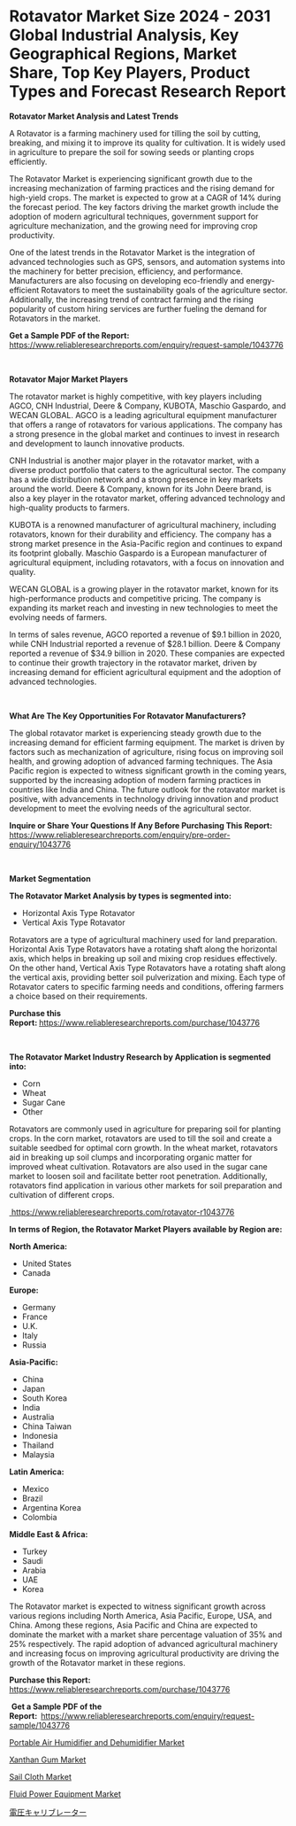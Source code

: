 <p><h1>Rotavator Market Size 2024 - 2031 Global Industrial Analysis, Key Geographical Regions, Market Share, Top Key Players, Product Types and Forecast Research Report</h1></p><p><strong>Rotavator Market Analysis and Latest Trends</strong></p>
<p><p>A Rotavator is a farming machinery used for tilling the soil by cutting, breaking, and mixing it to improve its quality for cultivation. It is widely used in agriculture to prepare the soil for sowing seeds or planting crops efficiently.</p><p>The Rotavator Market is experiencing significant growth due to the increasing mechanization of farming practices and the rising demand for high-yield crops. The market is expected to grow at a CAGR of 14% during the forecast period. The key factors driving the market growth include the adoption of modern agricultural techniques, government support for agriculture mechanization, and the growing need for improving crop productivity.</p><p>One of the latest trends in the Rotavator Market is the integration of advanced technologies such as GPS, sensors, and automation systems into the machinery for better precision, efficiency, and performance. Manufacturers are also focusing on developing eco-friendly and energy-efficient Rotavators to meet the sustainability goals of the agriculture sector. Additionally, the increasing trend of contract farming and the rising popularity of custom hiring services are further fueling the demand for Rotavators in the market.</p></p>
<p><strong>Get a Sample PDF of the Report:&nbsp;</strong> <a href="https://www.reliableresearchreports.com/enquiry/request-sample/1043776">https://www.reliableresearchreports.com/enquiry/request-sample/1043776</a></p>
<p>&nbsp;</p>
<p><strong>Rotavator Major Market Players</strong></p>
<p><p>The rotavator market is highly competitive, with key players including AGCO, CNH Industrial, Deere & Company, KUBOTA, Maschio Gaspardo, and WECAN GLOBAL. AGCO is a leading agricultural equipment manufacturer that offers a range of rotavators for various applications. The company has a strong presence in the global market and continues to invest in research and development to launch innovative products.</p><p>CNH Industrial is another major player in the rotavator market, with a diverse product portfolio that caters to the agricultural sector. The company has a wide distribution network and a strong presence in key markets around the world. Deere & Company, known for its John Deere brand, is also a key player in the rotavator market, offering advanced technology and high-quality products to farmers.</p><p>KUBOTA is a renowned manufacturer of agricultural machinery, including rotavators, known for their durability and efficiency. The company has a strong market presence in the Asia-Pacific region and continues to expand its footprint globally. Maschio Gaspardo is a European manufacturer of agricultural equipment, including rotavators, with a focus on innovation and quality.</p><p>WECAN GLOBAL is a growing player in the rotavator market, known for its high-performance products and competitive pricing. The company is expanding its market reach and investing in new technologies to meet the evolving needs of farmers.</p><p>In terms of sales revenue, AGCO reported a revenue of $9.1 billion in 2020, while CNH Industrial reported a revenue of $28.1 billion. Deere & Company reported a revenue of $34.9 billion in 2020. These companies are expected to continue their growth trajectory in the rotavator market, driven by increasing demand for efficient agricultural equipment and the adoption of advanced technologies.</p></p>
<p>&nbsp;</p>
<p><strong>What Are The Key Opportunities For Rotavator Manufacturers?</strong></p>
<p><p>The global rotavator market is experiencing steady growth due to the increasing demand for efficient farming equipment. The market is driven by factors such as mechanization of agriculture, rising focus on improving soil health, and growing adoption of advanced farming techniques. The Asia Pacific region is expected to witness significant growth in the coming years, supported by the increasing adoption of modern farming practices in countries like India and China. The future outlook for the rotavator market is positive, with advancements in technology driving innovation and product development to meet the evolving needs of the agricultural sector.</p></p>
<p><strong>Inquire or Share Your Questions If Any Before Purchasing This Report:</strong> <a href="https://www.reliableresearchreports.com/enquiry/pre-order-enquiry/1043776">https://www.reliableresearchreports.com/enquiry/pre-order-enquiry/1043776</a></p>
<p>&nbsp;</p>
<p><strong>Market Segmentation</strong></p>
<p><strong>The Rotavator Market Analysis by types is segmented into:</strong></p>
<p><ul><li>Horizontal Axis Type Rotavator</li><li>Vertical Axis Type Rotavator</li></ul></p>
<p><p>Rotavators are a type of agricultural machinery used for land preparation. Horizontal Axis Type Rotavators have a rotating shaft along the horizontal axis, which helps in breaking up soil and mixing crop residues effectively. On the other hand, Vertical Axis Type Rotavators have a rotating shaft along the vertical axis, providing better soil pulverization and mixing. Each type of Rotavator caters to specific farming needs and conditions, offering farmers a choice based on their requirements.</p></p>
<p><strong>Purchase this Report:&nbsp;</strong><a href="https://www.reliableresearchreports.com/purchase/1043776">https://www.reliableresearchreports.com/purchase/1043776</a></p>
<p>&nbsp;</p>
<p><strong>The Rotavator Market Industry Research by Application is segmented into:</strong></p>
<p><ul><li>Corn</li><li>Wheat</li><li>Sugar Cane</li><li>Other</li></ul></p>
<p><p>Rotavators are commonly used in agriculture for preparing soil for planting crops. In the corn market, rotavators are used to till the soil and create a suitable seedbed for optimal corn growth. In the wheat market, rotavators aid in breaking up soil clumps and incorporating organic matter for improved wheat cultivation. Rotavators are also used in the sugar cane market to loosen soil and facilitate better root penetration. Additionally, rotavators find application in various other markets for soil preparation and cultivation of different crops.</p></p>
<p><a href="https://www.reliableresearchreports.com/rotavator-r1043776">&nbsp;https://www.reliableresearchreports.com/rotavator-r1043776</a></p>
<p><strong>In terms of Region, the Rotavator Market Players available by Region are:</strong></p>
<p>
    <p> <strong> North America: </strong>
        <ul>
            <li>United States</li>
            <li>Canada</li>
        </ul>
        </p> 
    <p> <strong> Europe: </strong>
        <ul>
            <li>Germany</li>
            <li>France</li>
            <li>U.K.</li>
            <li>Italy</li>
            <li>Russia</li>
        </ul>
        </p> 
    <p> <strong> Asia-Pacific: </strong>
        <ul>
            <li>China</li>
            <li>Japan</li>
            <li>South Korea</li>
            <li>India</li>
            <li>Australia</li>
            <li>China Taiwan</li>
            <li>Indonesia</li>
            <li>Thailand</li>
            <li>Malaysia</li>
        </ul>
        </p> 
    <p> <strong> Latin America: </strong>
        <ul>
            <li>Mexico</li>
            <li>Brazil</li>
            <li>Argentina Korea</li>
            <li>Colombia</li>
        </ul>
        </p> 
    <p> <strong> Middle East & Africa: </strong>
        <ul>
            <li>Turkey</li>
            <li>Saudi</li>
            <li>Arabia</li>
            <li>UAE</li>
            <li>Korea</li>
        </ul>
    </p>
    </p>
<p><p>The Rotavator market is expected to witness significant growth across various regions including North America, Asia Pacific, Europe, USA, and China. Among these regions, Asia Pacific and China are expected to dominate the market with a market share percentage valuation of 35% and 25% respectively. The rapid adoption of advanced agricultural machinery and increasing focus on improving agricultural productivity are driving the growth of the Rotavator market in these regions.</p></p>
<p><strong>Purchase this Report: </strong><a href="https://www.reliableresearchreports.com/purchase/1043776">https://www.reliableresearchreports.com/purchase/1043776</a></p>
<p>&nbsp;<strong>Get a Sample PDF of the Report:&nbsp;&nbsp;</strong><a href="https://www.reliableresearchreports.com/enquiry/request-sample/1043776">https://www.reliableresearchreports.com/enquiry/request-sample/1043776</a></p>
<p><strong></strong></p>
<p><p><a href="https://github.com/jerrycopelandthomaswsqd8q/Market-Research-Report-List-2/blob/main/portable-air-humidifier-and-dehumidifier-market.md">Portable Air Humidifier and Dehumidifier Market</a></p><p><a href="https://issuu.com/reportprime-2/docs/xanthan-gum-market-size-2030.pptx">Xanthan Gum Market</a></p><p><a href="https://issuu.com/reportprime-2/docs/sail-cloth-market-size-2030.pptx">Sail Cloth Market</a></p><p><a href="https://github.com/brenzgnarento/Market-Research-Report-List-2/blob/main/fluid-power-equipment-market.md">Fluid Power Equipment Market</a></p><p><a href="https://github.com/jkjreqjscoxx7/Market-Research-Report-List-1/blob/main/844220121836.md">電圧キャリブレーター</a></p></p>